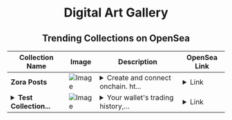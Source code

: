 <div align="center">

# Digital Art Gallery

## Trending Collections on OpenSea

| Collection Name                       | Image                                                                                     | Description                       | OpenSea Link                                                                                          |
|---------------------------------------|-------------------------------------------------------------------------------------------|-----------------------------------|--------------------------------------------------------------------------------------------------------|
| **Zora Posts** | ![Image](https://i.seadn.io/s/raw/files/39d755ab77936282928c2ee0dbc109df.jpg?w=500&auto=format?w=200&auto=format) | <details><summary>Create and connect onchain. ht...</summary>Create and connect onchain. https://zora.co</details> | <details><summary>Link</summary>[Zora Posts](https://opensea.io/collection/zora-posts-26939)</details> |
| **<details><summary>Test Collection...</summary>Test Collection1</details>** | ![Image](https://i.seadn.io/s/raw/files/96a7f2b22102bd3e519260375836b134.gif?w=500&auto=format?w=200&auto=format) | <details><summary>Your wallet's trading history,...</summary>Your wallet's trading history, but in bear form.</details> | <details><summary>Link</summary>[Test Collection1](https://opensea.io/collection/test-collection1-10)</details> |

</div>